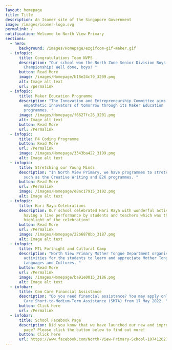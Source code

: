```yaml
---
layout: homepage
title: Title
description: An Isomer site of the Singapore Government
image: /images/isomer-logo.svg
permalink: /
notification: Welcome to North View Primary
sections:
  - hero:
      background: /images/Homepage/ezgifcom-gif-maker.gif
  - infopic:
      title: Congratulations Team NVPS
      description: "Our school won the North Zone Senior Division Boys' Basketball
        Championship! Well done, boys! "
      button: Read More
      image: /images/Homepage/b18e24c79_3209.png
      alt: Image alt text
      url: /permalink
  - infopic:
      title: Maker Education Programme
      description: "The Innovation and Entrepreneurship Committee aims to nurture the
        empathetic innovators of tomorrow through its Maker Education
        programmes. "
      image: /images/Homepage/f6627fc26_3201.png
      alt: Image alt text
      button: Read More
      url: /Permalink
  - infopic:
      title: P4 Coding Programme
      button: Read More
      url: /Permalink
      image: /images/Homepage/3343ba422_3199.png
      alt: Image alt text
  - infopic:
      title: Stretching our Young Minds
      description: "In North View Primary, we have programmes to stretch our students
        such as the Creative Writing and E2K programmes. "
      button: Read More
      url: /Permalink
      image: /images/Homepage/e8ac17915_3192.png
      alt: Image alt text
  - infopic:
      title: Hari Raya Celebrations
      description: Our school celebrated Hari Raya with wonderful activities and
        having a live performance by students and teachers which was the
        highlight of the celebration!
      button: Read More
      url: /Permalink
      image: /images/Homepage/22b6878bb_3187.png
      alt: Image alt text
  - infopic:
      title: MTL Fortnight and Cultural Camp
      description: "North View Primary Mother Tongue Department organised a series of
        activities for the students to learn and appreciate Mother Tongue
        Languages and Cultures. "
      button: Read More
      url: /Permalink
      image: /images/Homepage/ba91e0015_3186.png
      alt: Image alt text
  - infobar:
      title: Com Care Financial Assistance
      description: "Do you need financial assistance? You may apply online from Com
        Care Short-to-Medium-Term Assistance (SMTA) from 17 May 2022. "
      button: Click here
      url: /Permalink
  - infobar:
      title: School Facebook Page
      description: Did you know that we have launched our new and improved Facebook
        page? Please click the button below to find out more!
      button: Click here
      url: https://www.facebook.com/North-View-Primary-School-107412627808856/
---
```

